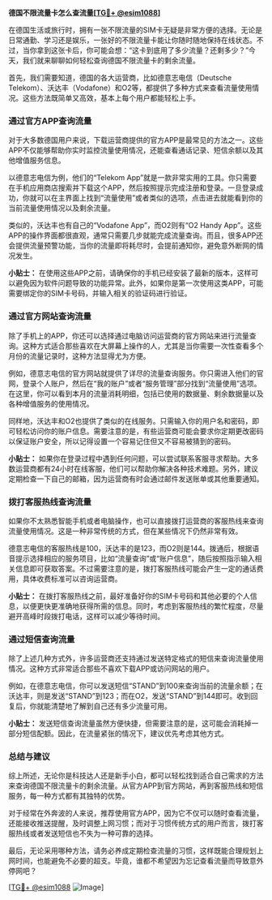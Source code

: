 **德国不限流量卡怎么查流量[[TG💪+ @esim1088](https://t.me/s/esim1088)]**

在德国生活或旅行时，拥有一张不限流量的SIM卡无疑是非常方便的选择。无论是日常通勤、学习还是娱乐，一张好的不限流量卡能让你随时随地保持在线状态。不过，当你拿到这张卡后，你可能会想：“这卡到底用了多少流量？还剩多少？”今天，我们就来聊聊如何轻松查询德国不限流量卡的剩余流量。

首先，我们需要知道，德国的各大运营商，比如德意志电信（Deutsche Telekom）、沃达丰（Vodafone）和O2等，都提供了多种方式来查看流量使用情况。这些方法既简单又高效，基本上每个用户都能轻松上手。

### **通过官方APP查询流量**
对于大多数德国用户来说，下载运营商提供的官方APP是最常见的方法之一。这些APP不仅能够帮助你实时监控流量使用情况，还能查看通话记录、短信余额以及其他增值服务信息。

以德意志电信为例，他们的“Telekom App”就是一款非常实用的工具。你只需要在手机应用商店搜索并下载这个APP，然后按照提示完成注册和登录。一旦登录成功，你就可以在主界面上找到“流量使用”或者类似的选项，点击进去就能看到你的当前流量使用情况以及剩余流量。

类似的，沃达丰也有自己的“Vodafone App”，而O2则有“O2 Handy App”。这些APP的操作界面都很直观，通常只需要几步就能完成流量查询。而且，很多APP还会提供流量预警功能，当你的流量即将耗尽时，会提前通知你，避免意外断网的情况发生。

**小贴士：** 在使用这些APP之前，请确保你的手机已经安装了最新的版本，这样可以避免因为软件问题导致的功能异常。此外，如果你是第一次使用这类APP，可能需要绑定你的SIM卡号码，并输入相关的验证码进行验证。

### **通过官方网站查询流量**
除了手机上的APP，你还可以选择通过电脑访问运营商的官方网站来进行流量查询。这种方式适合那些喜欢在大屏幕上操作的人，尤其是当你需要一次性查看多个月份的流量记录时，这种方法显得尤为方便。

例如，德意志电信的官方网站就提供了详尽的流量查询服务。你只需进入他们的官网，登录个人账户，然后在“我的账户”或者“服务管理”部分找到“流量使用”选项。在这里，你可以看到本月的流量消耗明细，包括已使用的数据量、剩余数据量以及各种增值服务的使用情况。

同样地，沃达丰和O2也提供了类似的在线服务。只需输入你的用户名和密码，即可轻松访问你的账户信息。需要注意的是，有些运营商可能会要求你定期更改密码以保证账户安全，所以记得设置一个容易记住但又不容易被猜到的密码。

**小贴士：** 如果你在登录过程中遇到任何问题，可以尝试联系客服寻求帮助。大多数运营商都有24小时在线客服，他们可以帮助你解决各种技术难题。另外，建议定期检查一下自己的邮箱，因为运营商有时会通过邮件发送账单或其他重要通知。

### **拨打客服热线查询流量**
如果你不太熟悉智能手机或者电脑操作，也可以直接拨打运营商的客服热线来查询流量使用情况。这是一种非常传统的方式，但在某些情况下仍然非常有效。

德意志电信的客服热线是100，沃达丰的是123，而O2则是144。拨通后，根据语音提示选择相应的服务项目，比如“流量查询”或“账户信息”，随后按照指示输入相关信息即可获取答案。不过需要注意的是，拨打客服热线可能会产生一定的通话费用，具体收费标准可以咨询运营商。

**小贴士：** 在拨打客服热线之前，最好准备好你的SIM卡号码和其他必要的个人信息，以便更快更准确地获得所需的信息。同时，考虑到客服热线的繁忙程度，尽量避开高峰时段拨打电话，这样可以减少等待时间。

### **通过短信查询流量**
除了上述几种方式外，许多运营商还支持通过发送特定格式的短信来查询流量使用情况。这种方式非常适合那些不喜欢下载APP或访问网站的用户。

例如，在德意志电信，你可以发送短信“STAND”到100来查询当前的流量余额；在沃达丰，则是发送“STAND”到123；而在O2，发送“STAND”到144即可。收到回复后，你就能清楚地了解到自己还有多少流量可用。

**小贴士：** 发送短信查询流量虽然方便快捷，但需要注意的是，这可能会消耗掉一部分短信配额。因此，在流量紧张的情况下，建议优先考虑其他方式。

### **总结与建议**
综上所述，无论你是科技达人还是新手小白，都可以轻松找到适合自己需求的方法来查询德国不限流量卡的剩余流量。从官方APP到官方网站，再到客服热线和短信服务，每一种方式都有其独特的优势。

对于经常在外奔波的人来说，推荐使用官方APP，因为它不仅可以随时查看流量，还能接收推送提醒，及时调整上网习惯；而对于习惯传统方式的用户而言，拨打客服热线或者发送短信也不失为一种可靠的选择。

最后，无论采用哪种方法，请务必养成定期检查流量的习惯，这样既能合理规划上网时间，也能避免不必要的超支。毕竟，谁都不希望因为忘记查看流量而导致意外停网吧？

[[TG💪+ @esim1088](https://t.me/s/esim1088) ![Image](https://i.postimg.cc/4NQfJmqS/Snipaste-2025-05-13-00-14-12.png)]